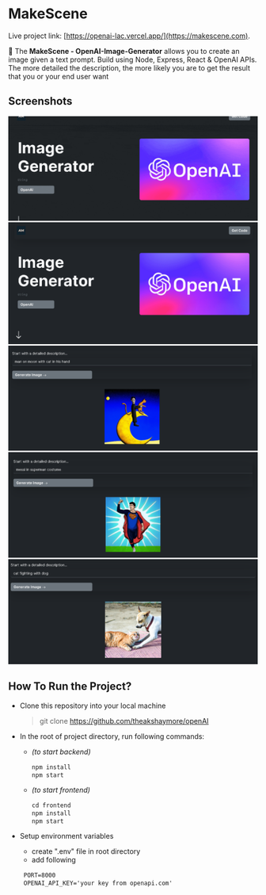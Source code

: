 # MakeScene

Live project link: [https://openai-lac.vercel.app/](https://makescene.com).

📸 The **MakeScene - OpenAI-Image-Generator** allows you to create an image given a text prompt. Build using Node, Express, React & OpenAI APIs. The more detailed the description, the more likely you are to get the result that you or your end user want

## Screenshots

![mindmap](./ss5.gif)
![mindmap](./ss1.png)
![mindmap](./ss2.png)
![mindmap](./ss3.png)
![mindmap](./ss4.png)

## How To Run the Project?

- Clone this repository into your local machine
  > git clone https://github.com/theakshaymore/openAI
- In the root of project directory, run following commands:

  - _(to start backend)_

    ```
    npm install
    npm start
    ```

  - _(to start frontend)_

    ```
    cd frontend
    npm install
    npm start

    ```

- Setup environment variables
  - create ".env" file in root directory
  - add following
  ```
   PORT=8000
   OPENAI_API_KEY='your key from openapi.com'
  ```
